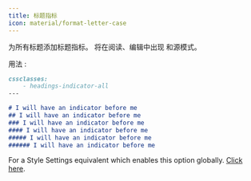 ```yaml
---
title: 标题指标
icon: material/format-letter-case
---
```


为所有标题添加标题指标。 将在阅读、编辑中出现
和源模式。

用法 :

```md
cssclasses:
    - headings-indicator-all
---

# I will have an indicator before me
## I will have an indicator before me
### I will have an indicator before me
#### I will have an indicator before me
##### I will have an indicator before me
###### I will have an indicator before me
```

For a Style Settings equivalent which enables this option globally. [Click here](../../Style-Settings/Editor/Typography/headings/index.md#enable-heading-indicators-globally).

